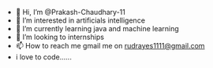 - 👋 Hi, I’m @Prakash-Chaudhary-11
- 👀 I’m interested in artificials intelligence
- 🌱 I’m currently learning java and machine learning
- 💞️ I’m looking to internships
- 📫 How to reach me gmail me on rudrayes1111@gmail.com
- i love to code......
<!---
Prakash-Chaudhary-11/Prakash-Chaudhary-11 is a ✨ special ✨ repository because its `README.md` (this file) appears on your GitHub profile.
You can click the Preview link to take a look at your changes.
--->
